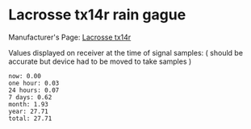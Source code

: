 # Lacrosse tx14r rain gague

Manufacturer's Page: [Lacrosse tx14r](https://www.lacrossetechnology.com/tx14r)

Values displayed on receiver at the time of signal samples: ( should be accurate but device had to be moved to take samples )

	now: 0.00
	one hour: 0.03
	24 hours: 0.07
	7 days: 0.62
	month: 1.93
	year: 27.71
	total: 27.71

